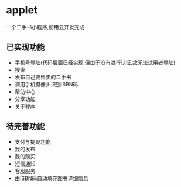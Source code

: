 # applet
一个二手书小程序,使用云开发完成
## 已实现功能
- 手机号登陆(代码层面已经实现,但由于没有进行认证,故无法试用者登陆)
- 搜索
- 发布自己要售卖的二手书
- 调用手机摄像头识别ISBN码
- 帮助中心
- 分享功能
- 关于程序
## 待完善功能
- 支付与提现功能
- 我的发布
- 我的购买
- 短信通知
- 客服服务
- 由ISBN码自动填充图书详细信息

